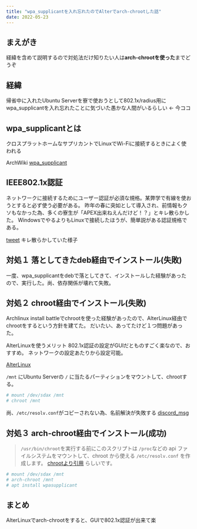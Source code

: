 ```yaml
---
title: "wpa_supplicantを入れ忘れたのでAlterでarch-chrootした話"
date: 2022-05-23
---
```


## まえがき
経緯を含めて説明するので対処法だけ知りたい人は**arch-chrootを使った**までどうぞ

## 経緯
帰省中に入れたUbuntu Serverを寮で使おうとして802.1x/radius用にwpa_supplicantを入れ忘れたことに気づいた愚かな人間がいるらしい <- 今ココ

## wpa_supplicantとは
クロスプラットホームなサプリカントでLinuxでWi-Fiに接続するときによく使われる

ArchWiki [wpa_supplicant](https://wiki.archlinux.jp/index.php/Wpa_supplicant)

## IEEE802.1x認証
ネットワークに接続するためにユーザー認証が必須な規格。某弊学で有線を使おうとすると必ず使う必要がある。
昨年の春に突如として導入され、前情報もクソもなかった為、多くの寮生が「APEX出来ねえんだけど！？」とキレ散らかした。
WindowsでやるよりもLinuxで接続したほうが、簡単説がある認証規格である。

[tweet](https://imgur.com/BXEu8KQ.jpg)
キレ散らかしていた様子

## 対処１ 落としてきたdeb経由でインストール(失敗)
一度、wpa_supplicantをdebで落としてきて、インストールした経験があったので、実行した。尚、依存関係が壊れて失敗。

## 対処２ chroot経由でインストール(失敗)
Archlinux install battleでchrootを使った経験があったので、AlterLinux経由でchrootをするという方針を建てた。
だいたい、あってたけど１つ問題があった。

AlterLinuxを使うメリット
802.1x認証の設定がGUIだとものすごく楽なので、おすすめ。
ネットワークの設定あたりから設定可能。

[AlterLinux](https://alter.fascode.net/)


`/mnt` にUbuntu Serverの `/` に当たるパーティションをマウントして、chrootする。

```sh
# mount /dev/sdax /mnt
# chroot /mnt
```

尚、`/etc/resolv.conf`がコピーされない為、名前解決が失敗する
[discord_msg](https://images-ext-2.discordapp.net/external/JanmE90PISF8maPrUOTYYNpfsf6BW5IagmyJJATdr1E/https/i.imgur.com/YVUVUt3.jpg)
## 対処３ arch-chroot経由でインストール(成功)
> `/usr/bin/chroot`を実行する前にこのスクリプトは `/proc`などの api ファイルシステムをマウントして、chroot から使える `/etc/resolv.conf` を作成します。
[chrootより引用](https://wiki.archlinux.jp/index.php/Chroot#arch-chroot_.E3.82.92.E4.BD.BF.E3.81.86)
らしいです。

```sh
# mount /dev/sdax /mnt
# arch-chroot /mnt
# apt install wpasupplicant
```

## まとめ
AlterLinuxでarch-chrootをすると、GUIで802.1x認証が出来て楽
